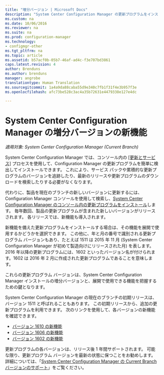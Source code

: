 ```yaml
---
title: "増分バージョン | Microsoft Docs"
description: "System Center Configuration Manager の更新プログラムをインストールして管理する方法について説明します。"
ms.custom: na
ms.date: 10/06/2016
ms.reviewer: na
ms.suite: na
ms.prod: configuration-manager
ms.technology:
- configmgr-other
ms.tgt_pltfrm: na
ms.topic: article
ms.assetid: b57acf0b-05b7-46af-ad4c-f3e707bd3861
caps.latest.revision: 4
author: Brenduns
ms.author: brenduns
manager: angrobe
translationtype: Human Translation
ms.sourcegitcommit: 1a4a9da88caba55d9e340c7fb1f31f4e3b957f3e
ms.openlocfilehash: afc73be528c3ac4a35b72631e4479338e127e4dc

---
```

# <a name="whats-new-in-system-center-configuration-manager-incremental-versions"></a>System Center Configuration Manager の増分バージョンの新機能

*適用対象: System Center Configuration Manager (Current Branch)*




 System Center Configuration Manager では、コンソール内の [[更新とサービス]](/sccm/core/servers/manage/updates) プロセスを使用して、Configuration Manager の更新プログラムを簡単に検出してインストールできます。 これにより、サービス パックや累積的な更新プログラムのバージョンを追跡したり、最新のリリースや更新プログラムのダウンロードを検索したりする必要がなくなります。

 代わりに、製品を現在のブランチの新しいバージョンに更新するには、Configuration Manager コンソールを使用して検索し、[System Center Configuration Manager のコンソール内の更新プログラムをインストール](../../../core/servers/manage/install-in-console-updates.md)します。 毎年数回、製品の更新プログラムが含まれた新しいバージョンがリリースされます。 各リリースでは、新機能も導入されます。  

 新機能を備えた更新プログラムをインストールする場合は、その機能を展開で使用するかどうかを選択できます。 この他に、年と月の番号で識別される更新プログラム バージョンもあり、たとえば 1511 は 2015 年 11 月 (System Center Configuration Manager が初めて製造向けにリリースされた月) を表します。 2016 年以降の更新プログラムには、1602 といったバージョン名が付けられます。1602 は 2016 年 2 月に作成された更新プログラムであることを意味します。

 これらの更新プログラム バージョンは、System Center Configuration Manager インストールの増分バージョンと、展開で使用できる機能を把握するための鍵となります。

 System Center Configuration Manager の現在のブランチの初期リリースは、バージョン 1511 と呼ばれることもあります。 この初期リリースから、追加の更新プログラムを利用できます。 次のリンクを使用して、各バージョンの新機能を確認できます。
  - [バージョン 1610 の新機能](../../../core/plan-design/changes/whats-new-in-version-1610.md)
  - [バージョン 1606 の新機能](../../../core/plan-design/changes/whats-new-in-version-1606.md)
  - [バージョン 1602 の新機能](../../../core/plan-design/changes/whats-new-in-version-1602.md)


 更新プログラムの各バージョンは、リリース後 1 年間サポートされます。 可能な限り、更新プログラム バージョンを最新の状態に保つことをお勧めします。 詳細については、「[System Center Configuration Manager の Current Branch バージョンのサポート](../../../core/servers/manage/current-branch-versions-supported.md)」をご覧ください。  



<!--HONumber=Dec16_HO3-->


